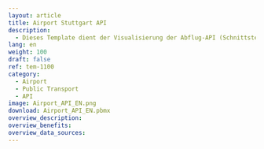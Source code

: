```yaml
---
layout: article
title: Airport Stuttgart API
description: 
  - Dieses Template dient der Visualisierung der Abflug-API (Schnittstelle) des Flughafens Stuttgart.
lang: en
weight: 100
draft: false
ref: tem-1100
category:
  - Airport
  - Public Transport
  - API
image: Airport_API_EN.png
download: Airport_API_EN.pbmx
overview_description:
overview_benefits:
overview_data_sources:
---
```

